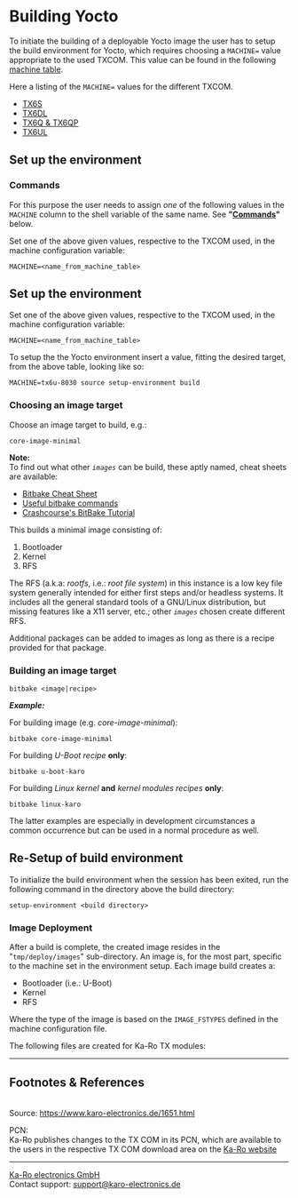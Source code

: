 # Building Yocto

To initiate the building of a deployable Yocto image the user has to setup the
build environment for Yocto, which requires choosing a `MACHINE=` value
appropriate to the used TXCOM. This value can be found in the following
[machine table](yocto_machine-table.md).

Here a listing of the `MACHINE=` values for the different TXCOM.

* [TX6S](yocto_machine-table.md#tx6s)
* [TX6DL](yocto_machine-table.md#tx6dl)
* [TX6Q & TX6QP](yocto_machine-table.md#tx6q-tx6qp)
* [TX6UL](yocto_machine-table.md#tx6ul)

## Set up the environment
### Commands
For this purpose the user needs to assign *one* of the following values in
the `MACHINE` column to the shell variable of the same name.
See __"[Commands](#Commands)"__ below.

Set one of the above given values, respective to the TXCOM used, in the machine
configuration variable:

`MACHINE=<name_from_machine_table>`

## Set up the environment
Set one of the above given values, respective to the TXCOM used, in the machine
configuration variable:

`MACHINE=<name_from_machine_table>`

To setup the the Yocto environment insert a value, fitting the desired target,
from the above table, looking like so:

`MACHINE=tx6u-8030 source setup-environment build`

### Choosing an image target
Choose an image target to build, e.g.:

`core-image-minimal`

**Note:**  
To find out what other _`images`_ can be build, these aptly named, cheat sheets
are available:

* [Bitbake Cheat Sheet][3]
* [Useful bitbake commands][4]
* [Crashcourse's BitBake Tutorial][5]

This builds a minimal image consisting of:

1. Bootloader
2. Kernel
3. RFS

The RFS (a.k.a: _rootfs_, i.e.: _root file system_) in this instance is a
low key file system generally intended for either first steps and/or headless
systems. It includes all the general standard tools of a GNU/Linux
distribution, but missing features like a X11 server, etc.; other _`images`_
chosen create different RFS.

Additional packages can be added to images as long as there is a recipe
provided for that package.

### Building an image target

`bitbake <image|recipe>`

_**Example:**_

For building image (e.g. _core-image-minimal_):

`bitbake core-image-minimal`

For building _U-Boot_ _recipe_ **only**:

`bitbake u-boot-karo`

For building _Linux kernel_ **and** _kernel modules_ _recipes_ **only**:

`bitbake linux-karo`

The latter examples are especially in development circumstances a common occurrence
but can be used in a normal procedure as well.


## Re-Setup of build environment
To initialize the build environment when the session has been exited, run the
following command in the directory above the build directory:

`setup-environment <build directory>`

### Image Deployment
After a build is complete, the created image resides in the "`tmp/deploy/images`"
sub-directory. An image is, for the most part, specific to the machine set in
the environment setup. Each image build creates a:

* Bootloader (i.e.: U-Boot)
* Kernel
* RFS

Where the type of the image is based on the `IMAGE_FSTYPES` defined in the
machine configuration file.

The following files are created for Ka-Ro TX modules:

---
## Footnotes & References
<a id="source"></a>  
Source: <https://www.karo-electronics.de/1651.html>

<a name="pcn">PCN</a>:  
Ka-Ro publishes changes to the TX COM in its PCN, which are available to the
users in the respective TX COM download area on the [Ka-Ro website][2]

[2]: http://www.karo-electronics.de
[3]: http://elinux.org/Bitbake_Cheat_Sheet
[4]: https://community.nxp.com/docs/DOC-94953
[5]: http://www.crashcourse.ca/wiki/index.php/BitBake_Tutorial

---
[Ka-Ro electronics GmbH](http://www.karo-electronics.de)  
Contact support: support@karo-electronics.de
